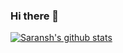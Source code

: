 ### Hi there 👋

<!--
**Saransh-cpp/Saransh-cpp** is a ✨ _special_ ✨ repository because its `README.md` (this file) appears on your GitHub profile.

Here are some ideas to get you started:

- 🔭 I’m currently working on ...
- 🌱 I’m currently learning ...
- 👯 I’m looking to collaborate on ...
- 🤔 I’m looking for help with ...
- 💬 Ask me about ...
- 📫 How to reach me: ...
- 😄 Pronouns: ...
- ⚡ Fun fact: ...
-->

[![Saransh's github stats](https://github-readme-stats.vercel.app/api?username=Saransh-cpp&count_private=true&show_icons=true&include_all_commits=true)](https://github.com/Saransh-cpp/github-readme-stats)
